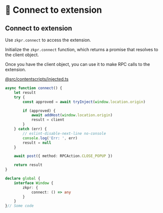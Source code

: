 # 🔌 Connect to extension

## Connect to extension

Use `zkpr.connect` to access the extension.

Initialize the `zkpr.connect` function, which returns a promise that resolves to the client object.

&#x20;Once you have the client object, you can use it to make RPC calls to the extension.

&#x20;[@src/contentscripts/injected.ts](https://github.com/privacy-scaling-explorations/crypt-keeper-extension/blob/master/src/contentscripts/injected.ts)

```typescript
async function connect() {
    let result
    try {
        const approved = await tryInject(window.location.origin)

        if (approved) {
            await addHost(window.location.origin)
            result = client
        }
    } catch (err) {
        // eslint-disable-next-line no-console
        console.log('Err: ', err)
        result = null
    }

    await post({ method: RPCAction.CLOSE_POPUP })

    return result
}

declare global {
    interface Window {
        zkpr: {
            connect: () => any
        }
    }
}// Some code
```
